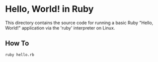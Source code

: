 # Hello, World! in Ruby

This directory contains the source code for running a basic Ruby "Hello, World!" application via the 'ruby' interpreter on Linux.

How To
------

```sh
ruby hello.rb
```

